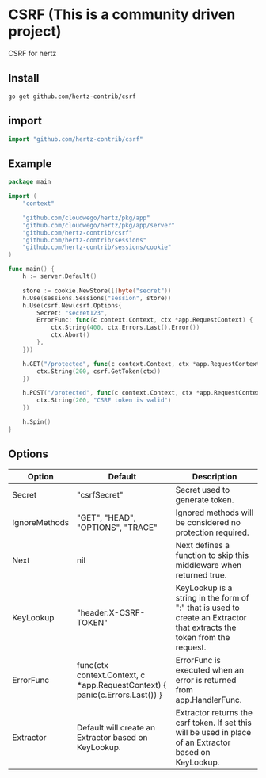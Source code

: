 # CSRF (This is a community driven project)

CSRF for hertz

## Install

``` shell
go get github.com/hertz-contrib/csrf
```

## import

```go
import "github.com/hertz-contrib/csrf"
```

## Example

```go
package main

import (
	"context"

	"github.com/cloudwego/hertz/pkg/app"
	"github.com/cloudwego/hertz/pkg/app/server"
	"github.com/hertz-contrib/csrf"
	"github.com/hertz-contrib/sessions"
	"github.com/hertz-contrib/sessions/cookie"
)

func main() {
	h := server.Default()

	store := cookie.NewStore([]byte("secret"))
	h.Use(sessions.Sessions("session", store))
	h.Use(csrf.New(csrf.Options{
		Secret: "secret123",
		ErrorFunc: func(c context.Context, ctx *app.RequestContext) {
			ctx.String(400, ctx.Errors.Last().Error())
			ctx.Abort()
		},
	}))

	h.GET("/protected", func(c context.Context, ctx *app.RequestContext) {
		ctx.String(200, csrf.GetToken(ctx))
	})

	h.POST("/protected", func(c context.Context, ctx *app.RequestContext) {
		ctx.String(200, "CSRF token is valid")
	})

	h.Spin()
}
```

## Options

| Option        | Default                                                      | Description                                                  |
| ------------- | ------------------------------------------------------------ | ------------------------------------------------------------ |
| Secret        | "csrfSecret"                                                 | Secret used to generate token.                               |
| IgnoreMethods | "GET", "HEAD", "OPTIONS", "TRACE"                            | Ignored methods will be considered no protection required.   |
| Next          | nil                                                          | Next defines a function to skip this middleware when returned true. |
| KeyLookup     | "header:X-CSRF-TOKEN"                                        | KeyLookup is a string in the form of "<source>:<key>" that is used to create an Extractor that extracts the token from the request. |
| ErrorFunc     | func(ctx context.Context, c *app.RequestContext) { panic(c.Errors.Last()) } | ErrorFunc is executed when an error is returned from app.HandlerFunc. |
| Extractor     | Default will create an Extractor based on KeyLookup.         | Extractor returns the csrf token. If set this will be used in place of an Extractor based on KeyLookup. |


